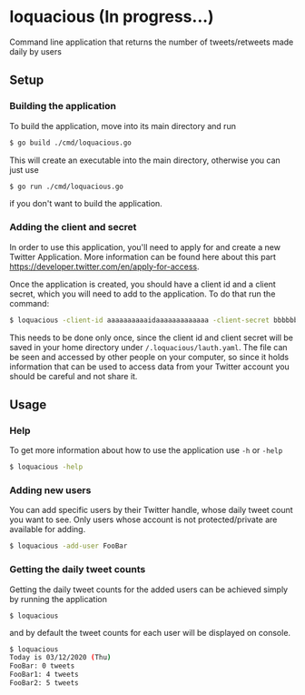 # loquacious (In progress...)

Command line application that returns the number of tweets/retweets made daily by users

## Setup

### Building the application

To build the application, move into its main directory and run

```bash
$ go build ./cmd/loquacious.go
```

This will create an executable into the main directory, otherwise you can just use

```bash
$ go run ./cmd/loquacious.go
```

if you don't want to build the application.

### Adding the client and secret

In order to use this application, you'll need to apply for and create a new Twitter Application.
More information can be found here about this part https://developer.twitter.com/en/apply-for-access.

Once the application is created, you should have a client id and a client secret, which you will need to add to the application.
To do that run the command:

```bash
$ loquacious -client-id aaaaaaaaaaidaaaaaaaaaaaaa -client-secret bbbbbbbbbbbsecretbbbbbbbbb
```

This needs to be done only once, since the client id and client secret will be saved in your home directory under ```/.loquacious/lauth.yaml```.
The file can be seen and accessed by other people on your computer, so since it holds information that can be used to access data from your Twitter account you should be careful and not share it.

## Usage

### Help

To get more information about how to use the application use ```-h``` or ```-help```
```bash
$ loquacious -help
```

### Adding new users

You can add specific users by their Twitter handle, whose daily tweet count you want to see.
Only users whose account is not protected/private are available for adding.
```bash
$ loquacious -add-user FooBar
```

### Getting the daily tweet counts

Getting the daily tweet counts for the added users can be achieved simply by running the application

```bashg
$ loquacious
```
and by default the tweet counts for each user will be displayed on console.

```bash
$ loquacious
Today is 03/12/2020 (Thu)
FooBar: 0 tweets
FooBar1: 4 tweets
FooBar2: 5 tweets
```
